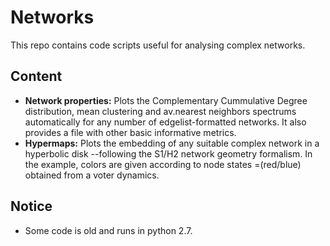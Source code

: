 # Networks
This repo contains code scripts useful for analysing complex networks. 

## Content
* **Network properties:** Plots the Complementary Cummulative Degree distribution, mean clustering and av.nearest neighbors spectrums automatically for any number of edgelist-formatted networks. It also provides a file with other basic informative metrics. 
* **Hypermaps:** Plots the embedding of any suitable complex network in a hyperbolic disk --following the S1/H2 network geometry formalism. In the example, colors are given according to node states =(red/blue) obtained from a voter dynamics.

## Notice
* Some code is old and runs in python 2.7.

